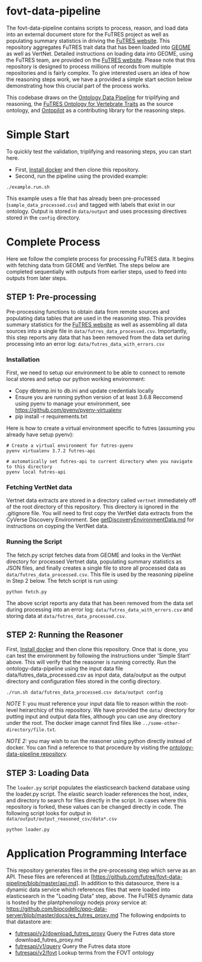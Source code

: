 # fovt-data-pipeline

The fovt-data-pipeline contains scripts to process, reason, and load data into an external document store for the FuTRES project as well as populating summary statistics in driving the [FuTRES website](https://futres.org/).  This repository aggregates FuTRES trait data that has been loaded into [GEOME](https://geome-db.org/) as well as VertNet.  Detailed instructions on loading data into GEOME, using the FuTRES team, are provided on the [FuTRES website](https://futres.org/data_tutorial/).  Please note that this repository is designed to process millions of records from multiple repositories and is fairly complex.  To give interested users an idea of how the reasoning steps work, we have a provided a simple start section below demonstrating how this crucial part of the process works.  

This codebase draws on the [Ontology Data Pipeline](https://github.com/biocodellc/ontology-data-pipeline) for triplifying and reasoning, the [FuTRES Ontology for Vertebrate Traits](https://github.com/futres/fovt) as the source ontology, and [Ontopilot](https://github.com/stuckyb/ontopilot) as a contributing library for the reasoning steps. 

# Simple Start
To quickly test the validation, triplifying and reasoning steps, you can start here.

  * First, [Install docker](https://docs.docker.com/install/) and then clone this repository.  
  * Second, run the pipeline using the provided example:

```
./example.run.sh
```

This example uses a file that has already been pre-processed (`sample_data_processed.csv`) and tagged with labels that exist in our ontology.  Output is stored in `data/output` and uses processing directives stored in the `config` directory.

# Complete Process 
Here we follow the complete process for processing FuTRES data.  It begins with fetching data from GEOME and VertNet.  The steps below are completed sequentially with outputs from earlier steps, used to feed into outputs from later steps.

## STEP 1: Pre-processing
Pre-processing functions to obtain data from remote sources and populating data tables that are used in the reasoning step.   This provides summary statistics for the [FuTRES website](https://futres.org/) as well as assembling all data sources into a single file in `data/futres_data_processed.csv`.  Importantly, this step reports any data that has been removed from the data set during processing into an error log: `data/futres_data_with_errors.csv`

### Installation
First, we need to setup our environment to be able to connect to remote local stores and setup our python working environment:

  * Copy dbtemp.ini to db.ini and update credentials locally
  * Ensure you are running python version of at least 3.6.8  Reccomend using pyenv to manage your environment, see https://github.com/pyenv/pyenv-virtualenv
  * pip install -r requirements.txt

Here is how to create a virtual environment specific to futres (assuming you already have setup pyenv):
```
# Create a virtual environment for futres-pyenv
pyenv virtualenv 3.7.2 futres-api

# automatically set futres-api to current directory when you navigate to this directory
pyenv local futres-api
```

### Fetching VertNet data
Vertnet data extracts are stored in a directory called `vertnet` immediately off of the root directory of this repository.
This directory is ignored in the .gitignore file.  You will need to first copy the VertNet data extracts from the CyVerse Discovery Environment. See [getDiscoveryEnvironmentData.md](getDiscoveryEnvironmentData.md) for instructions on coyping the VertNet data.

### Running the Script
The fetch.py script fetches data from GEOME and looks in the VertNet directory for
processed Vertnet data,  populating summary statistics as JSON files, and finally creates a single file to store all processed data as  `data/futres_data_processed.csv`.  This file is used by the reasoning pipeline in Step 2 below.  The fetch script is run using:

```
python fetch.py
```

The above script reports any data that has been removed from the data set during processing into an error log: `data/futres_data_with_errors.csv` and storing data at `data/futres_data_processed.csv`.

## STEP 2: Running the Reasoner
First, [Install docker](https://docs.docker.com/install/) and then clone this repository.  Once that is done, you can test
the environment by following the instructions under 'Simple Start' above.  This will verify that the reasoner is running correctly.
Run the ontology-data-pipeline using the input data file data/futres_data_processed.csv as input data,
data/output as the output directory and configuration files stored in the config directory.

```
./run.sh data/futres_data_processed.csv data/output config
```

*NOTE 1:* you must reference your input data file to reason within the root-level heirarchicy of this repository. We have provided the `data/` directory for putting input and output data files, although you can use any directory under the root.
The docker image cannot find files like `../some-other-directory/file.txt`. 

*NOTE 2:*  you may wish to run the reasoner using python directly instead of docker.  You can find a reference to that procedure by visiting the [ontology-data-pipeline repository](https://github.com/biocodellc/ontology-data-pipeline).

## STEP 3: Loading Data

The `loader.py` script populates the elasticsearch backend database using the loader.py script.  The elastic search loader references the host, index, and directory to search for files directly in the script.  In cases where this repository is forked, these values can be changed directly in code. The following script looks for output in `data/output/output_reasoned_csv/data*.csv`

```
python loader.py
```


# Application Programming Interface
This repository generates files in the pre-processing step which serve as an API.  These files are referenced at [https://github.com/futres/fovt-data-pipeline/blob/master/api.md].  In addition to this datasource, there is a dynamic data service which references files that were loaded into elasticsearch in the "Loading Data" step, above.  The FuTRES dynamic data is hosted by the plantphenology nodejs proxy service at:
https://github.com/biocodellc/ppo-data-server/blob/master/docs/es_futres_proxy.md   The following endpoints to that datastore are:

  *  [futresapi/v2/download_futres_proxy](https://github.com/biocodellc/ppo-data-server/blob/master/docs/download_futres_proxy.md) Query the Futres data store download_futres_proxy.md
  *  [futresapi/v1/query](https://github.com/biocodellc/ppo-data-server/blob/master/docs/es_futres_proxy.md) Query the Futres data store 
  *  [futresapi/v2/fovt](https://github.com/biocodellc/ppo-data-server/blob/master/docs/futres_ontology_proxy.md) Lookup terms from the FOVT ontology

 





